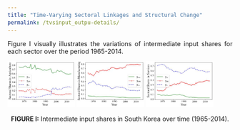 ```yaml
---
title: "Time-Varying Sectoral Linkages and Structural Change"
permalink: /tvsinput_outpu-details/
---
```


<div style="text-align: justify">
  Figure I visually illustrates the variations of intermediate input shares for each sector over the period 1965-2014.
</div>
<p float="left">
  <img src="/images/gamma_a.jpg" width="30%" alt="Agriculture" />
  <img src="/images/gamma_m.jpg" width="30%" alt="Manufacturing" /> 
  <img src="/images/gamma_s.jpg" width="30%" alt="Services" />
</p>
<p align="center">
  <strong>FIGURE I:</strong>  Intermediate input shares in South Korea over time (1965-2014).
</p>

